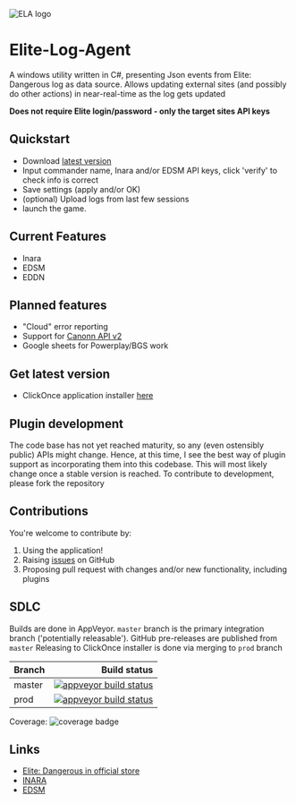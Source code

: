 ![ELA logo](EliteLogAgent/Resources/elite-dangerous-icon.ico)

# Elite-Log-Agent

A windows utility written in C#, presenting Json events from Elite: Dangerous log as data source. 
Allows updating external sites (and possibly do other actions) in near-real-time as the log gets updated

**Does not require Elite login/password - only the target sites API keys**

## Quickstart

* Download [latest version][clickonce]
* Input commander name, Inara and/or EDSM API keys, click 'verify' to check info is correct
* Save settings (apply and/or OK)
* (optional) Upload logs from last few sessions
* launch the game.

## Current Features

* Inara
* EDSM
* EDDN

## Planned features

* "Cloud" error reporting
* Support for [Canonn API v2](https://github.com/canonn-science/CAPIv2-Strapi)
* Google sheets for Powerplay/BGS work

## Get latest version

* ClickOnce application installer [here][clickonce]

## Plugin development

The code base has not yet reached maturity, so any (even ostensibly public) APIs might change. Hence, at this time, I see the best way of plugin support as incorporating them into this codebase. This will most likely change once a stable version is reached.
To contribute to development, please fork the repository

## Contributions

You're welcome to contribute by:

1. Using the application!
2. Raising [issues](https://github.com/DarkWanderer/Elite-Log-Agent/issues) on GitHub
3. Proposing pull request with changes and/or new functionality, including plugins

## SDLC

Builds are done in AppVeyor. `master` branch is the primary integration branch ('potentially releasable').
GitHub pre-releases are published from `master`
Releasing to ClickOnce installer is done via merging to `prod` branch

| Branch        | Build status  |
| ------------- | ------------: |
| master        | [![appveyor build status][buildstatus-master]][project] |
| prod          | [![appveyor build status][buildstatus-prod]][project]   |

Coverage: ![coverage badge][codecov-badge]

## Links

* [Elite: Dangerous in official store](https://www.frontierstore.net/games/elite-dangerous-cat.html)
* [INARA](https://inara.cz)
* [EDSM](https://edsm.net)

[buildstatus-master]: https://ci.appveyor.com/api/projects/status/6n52i9wkthtwtb34/branch/master
[buildstatus-prod]: https://ci.appveyor.com/api/projects/status/6n52i9wkthtwtb34/branch/prod
[project]: https://ci.appveyor.com/project/DarkWanderer/Elite-Log-Agent
[clickonce]: https://elitelogagent.blob.core.windows.net/clickonce/EliteLogAgent.application
[releases]: https://github.com/DarkWanderer/Elite-Log-Agent/releases
[codecov-badge]: https://codecov.io/gh/DarkWanderer/Elite-Log-Agent/branch/master/graph/badge.svg